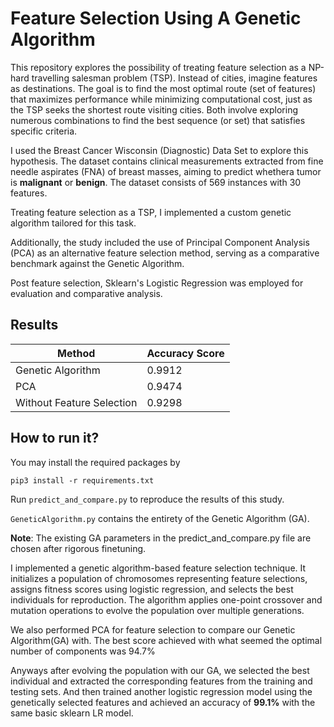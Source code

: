 # Feature Selection Using A Genetic Algorithm


This repository explores the possibility of treating feature selection as a NP-hard travelling salesman problem (TSP). Instead of cities, imagine features as destinations. The goal is to find the most optimal route (set of features) that maximizes performance while minimizing computational cost, just as the TSP seeks the shortest route visiting cities. Both involve exploring numerous combinations to find the best sequence (or set) that satisfies specific criteria.

I used the Breast Cancer Wisconsin (Diagnostic) Data Set to explore this hypothesis. The dataset contains clinical measurements extracted from fine needle aspirates (FNA) of breast masses, aiming to predict whethera tumor is **malignant** or **benign**. The dataset consists of 569 instances with 30 features.

Treating feature selection as a TSP, I implemented a custom genetic algorithm tailored for this task. <br>

Additionally, the study included the use of Principal Component Analysis (PCA) as an alternative feature selection method, serving as a comparative benchmark against the Genetic Algorithm. <br>

Post feature selection, Sklearn's Logistic Regression was employed for evaluation and comparative analysis.

## Results
<div align="center">

| Method                      | Accuracy Score   |
|-----------------------------|------------------|
| Genetic Algorithm           | 0.9912           |
| PCA                         | 0.9474           |
| Without Feature Selection   | 0.9298           |

</div>

## How to run it?
You may install the required packages by

```
pip3 install -r requirements.txt
```

Run `predict_and_compare.py` to reproduce the results of this study.

`GeneticAlgorithm.py` contains the entirety of the Genetic Algorithm (GA).

**Note**: The existing GA parameters in the predict_and_compare.py file are chosen after rigorous finetuning.


I implemented a genetic algorithm-based feature selection technique. It initializes a population of chromosomes representing feature selections, assigns fitness scores using logistic regression, and selects the best individuals for reproduction. The algorithm applies one-point crossover and mutation operations to evolve the population over multiple generations.

We also performed PCA for feature selection to compare our Genetic Algorithm(GA) with. The best score achieved with what seemed the optimal number of components was 94.7%

Anyways after evolving the population with our GA, we selected the best individual and extracted the corresponding features from the training and testing sets. And then trained another logistic regression model using the genetically selected features and achieved an accuracy of **99.1%** with the same basic sklearn LR model.
